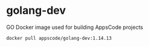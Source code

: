 # golang-dev

GO Docker image used for building AppsCode projects

```console
docker pull appscode/golang-dev:1.14.13
```
